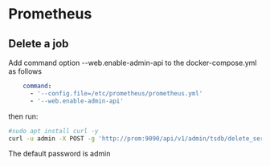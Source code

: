 # Prometheus

## Delete a job
Add command option --web.enable-admin-api to the docker-compose.yml as follows
```yaml
    command:
      - '--config.file=/etc/prometheus/prometheus.yml'
      - '--web.enable-admin-api'
```
then run:
```bash
#sudo apt install curl -y
curl -u admin -X POST -g 'http://prom:9090/api/v1/admin/tsdb/delete_series?match[]={job="node_192_168_2_110"}'
```
The default password is admin
